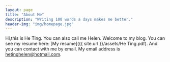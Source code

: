 ```yaml
---
layout: page
title: "About Me"
description: "Writing 100 words a days makes me better."
header-img: "img/homepage.jpg"
---
```


Hi,this is He Ting. You can also call me Helen. Welcome to my blog.
You can see my resume here: [My resume]({{ site.url }}/assets/He Ting.pdf). 
And you can contact with me by email. My email address is hetinghelen@hotmail.com.
	
